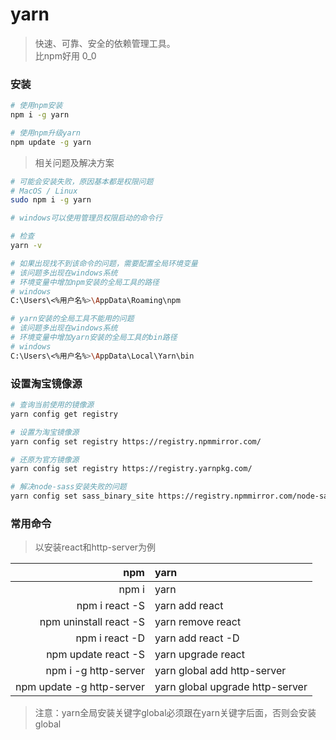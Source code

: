 # yarn

> 快速、可靠、安全的依赖管理工具。  
> 比npm好用 0_0  

### 安装

```bash
# 使用npm安装
npm i -g yarn

# 使用npm升级yarn
npm update -g yarn
```

>  相关问题及解决方案  

```bash
# 可能会安装失败，原因基本都是权限问题
# MacOS / Linux
sudo npm i -g yarn

# windows可以使用管理员权限启动的命令行

# 检查
yarn -v

# 如果出现找不到该命令的问题，需要配置全局环境变量
# 该问题多出现在windows系统
# 环境变量中增加npm安装的全局工具的路径
# windows
C:\Users\<%用户名%>\AppData\Roaming\npm

# yarn安装的全局工具不能用的问题
# 该问题多出现在windows系统
# 环境变量中增加yarn安装的全局工具的bin路径
# windows
C:\Users\<%用户名%>\AppData\Local\Yarn\bin
```

### 设置淘宝镜像源

```bash
# 查询当前使用的镜像源
yarn config get registry

# 设置为淘宝镜像源
yarn config set registry https://registry.npmmirror.com/

# 还原为官方镜像源
yarn config set registry https://registry.yarnpkg.com/

# 解决node-sass安装失败的问题
yarn config set sass_binary_site https://registry.npmmirror.com/node-sass/
```

### 常用命令

> 以安装react和http-server为例  

|npm|yarn|
|--:|:---|
| npm i | yarn |
| npm i react -S | yarn add react |
| npm uninstall react -S | yarn remove react |
| npm i react -D | yarn add react -D |
| npm update react -S | yarn upgrade react |
| npm i -g http-server | yarn global add http-server |
| npm update -g http-server | yarn global upgrade http-server |

> 注意：yarn全局安装关键字global必须跟在yarn关键字后面，否则会安装global  